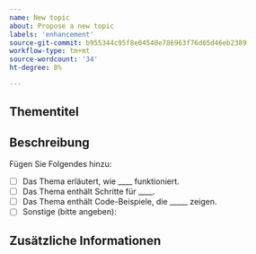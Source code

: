 ```yaml
---
name: New topic
about: Propose a new topic
labels: 'enhancement'
source-git-commit: b955344c95f8e04540e786963f76d65d46eb2389
workflow-type: tm+mt
source-wordcount: '34'
ht-degree: 8%

---
```



## Thementitel

## Beschreibung

<!-- (REQUIRED) Describe the new content. Provide as much detail and as many resources as you can. -->

Fügen Sie Folgendes hinzu:

- [ ] Das Thema erläutert, wie ____ funktioniert.
- [ ] Das Thema enthält Schritte für ____.
- [ ] Das Thema enthält Code-Beispiele, die _____ zeigen.
- [ ] Sonstige (bitte angeben):

## Zusätzliche Informationen

<!-- Thank you for taking the time to report the issue. -->
